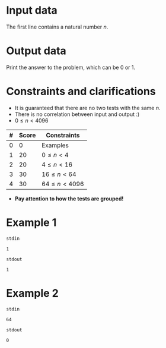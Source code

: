 # Input data

The first line contains a natural number $n$.

# Output data

Print the answer to the problem, which can be $0$ or $1$.

# Constraints and clarifications

* It is guaranteed that there are no two tests with the same $n$.
* There is no correlation between input and output :)
* $0 \leq n < 4096$

|#|Score|Constraints                    |
|-|-----|-------------------------------|
|0| 0   | Examples                      |
|1| 20  | $0 \le n < 4$                 |
|2| 20  | $4 \le n < 16$                |
|3| 30  | $16 \le n < 64$               |
|4| 30  | $64 \le n < 4096$             |

* **Pay attention to how the tests are grouped!**

# Example 1

`stdin`
```
1
```

`stdout`
```
1
```

# Example 2

`stdin`
```
64
```

`stdout`
```
0
